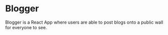 # Blogger

Blogger is a React App where users are able to post blogs onto a public wall for everyone to see. 
